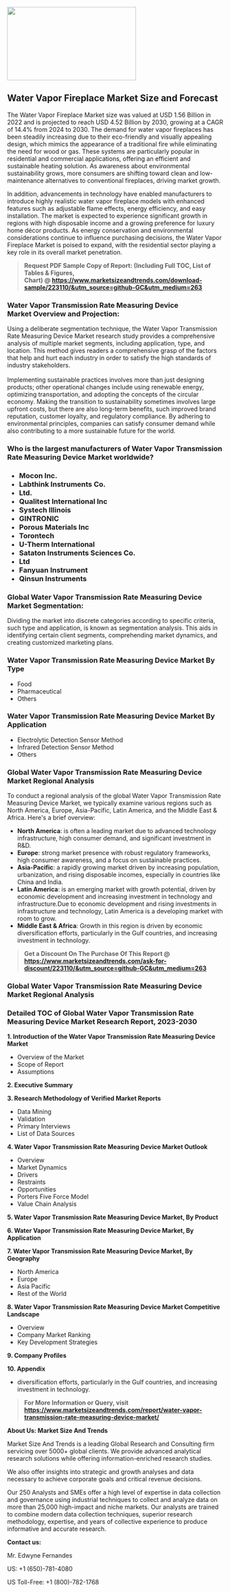 <p><img class="alignnone size-medium wp-image-20088" src="https://ffe5etoiles.com/wp-content/uploads/2024/12/MST1-300x171.png" alt="" width="300" height="171" /></p><h2>Water Vapor Fireplace Market Size and Forecast</h2><p>The Water Vapor Fireplace Market size was valued at USD 1.56 Billion in 2022 and is projected to reach USD 4.52 Billion by 2030, growing at a CAGR of 14.4% from 2024 to 2030. The demand for water vapor fireplaces has been steadily increasing due to their eco-friendly and visually appealing design, which mimics the appearance of a traditional fire while eliminating the need for wood or gas. These systems are particularly popular in residential and commercial applications, offering an efficient and sustainable heating solution. As awareness about environmental sustainability grows, more consumers are shifting toward clean and low-maintenance alternatives to conventional fireplaces, driving market growth.</p><p>In addition, advancements in technology have enabled manufacturers to introduce highly realistic water vapor fireplace models with enhanced features such as adjustable flame effects, energy efficiency, and easy installation. The market is expected to experience significant growth in regions with high disposable income and a growing preference for luxury home décor products. As energy conservation and environmental considerations continue to influence purchasing decisions, the Water Vapor Fireplace Market is poised to expand, with the residential sector playing a key role in its overall market penetration.</p></p><blockquote id="" class=""><strong>Request PDF Sample Copy of Report: (Including Full TOC, List of Tables &amp; Figures, Chart)&nbsp;@&nbsp;<strong><a href="https://www.marketsizeandtrends.com/download-sample/223110/&utm_source=github-GC&utm_medium=263" target="_blank">https://www.marketsizeandtrends.com/download-sample/223110/&utm_source=github-GC&utm_medium=263</a></strong></strong></blockquote><h3 id="" class="">Water Vapor Transmission Rate Measuring Device Market&nbsp;Overview and Projection:</h3><p id="" class="">Using a deliberate segmentation technique, the Water Vapor Transmission Rate Measuring Device Market research study provides a comprehensive analysis of multiple market segments, including application, type, and location. This method gives readers a comprehensive grasp of the factors that help and hurt each industry in order to satisfy the high standards of industry stakeholders. <br /> <br />Implementing sustainable practices involves more than just designing products; other operational changes include using renewable energy, optimizing transportation, and adopting the concepts of the circular economy. Making the transition to sustainability sometimes involves large upfront costs, but there are also long-term benefits, such improved brand reputation, customer loyalty, and regulatory compliance. By adhering to environmental principles, companies can satisfy consumer demand while also contributing to a more sustainable future for the world.</p><h3 id="" class="">Who is the largest manufacturers of&nbsp;Water Vapor Transmission Rate Measuring Device Market worldwide?</h3><h3 class=""><p><ul><li>Mocon Inc. </li><li> Labthink Instruments Co. </li><li> Ltd. </li><li> Qualitest International Inc </li><li> Systech Illinois </li><li> GINTRONIC </li><li> Porous Materials Inc </li><li> Torontech </li><li> U-Therm International </li><li> Sataton Instruments Sciences Co. </li><li> Ltd </li><li> Fanyuan Instrument </li><li> Qinsun Instruments</li></ul></p></h3><h3 id="" class="">Global&nbsp;Water Vapor Transmission Rate Measuring Device Market Segmentation:</h3><p id="" class="">Dividing the market into discrete categories according to specific criteria, such type and application, is known as segmentation analysis. This aids in identifying certain client segments, comprehending market dynamics, and creating customized marketing plans.</p><h3 id="" class="">Water Vapor Transmission Rate Measuring Device Market&nbsp;By Type</h3><p><p><ul><li>Food</li><li> Pharmaceutical</li><li> Others</p></li></ul></p></p><h3 id="" class="">Water Vapor Transmission Rate Measuring Device Market&nbsp;By Application</h3><p class=""><p><ul><li>Electrolytic Detection Sensor Method</li><li> Infrared Detection Sensor Method</li><li> Others</li></ul></p></p><h3 id="" class="">Global Water Vapor Transmission Rate Measuring Device Market Regional Analysis</h3><p id="" class="">To conduct a regional analysis of the global Water Vapor Transmission Rate Measuring Device Market, we typically examine various regions such as North America, Europe, Asia-Pacific, Latin America, and the Middle East &amp; Africa. Here's a brief overview:</p><ul><li><strong>North America</strong>: is often a leading market due to advanced technology infrastructure, high consumer demand, and significant investment in R&amp;D.</li><li><strong>Europe</strong>: strong market presence with robust regulatory frameworks, high consumer awareness, and a focus on sustainable practices.</li><li><strong>Asia-Pacific</strong>: a rapidly growing market driven by increasing population, urbanization, and rising disposable incomes, especially in countries like China and India.</li><li><strong>Latin America</strong>: is an emerging market with growth potential, driven by economic development and increasing investment in technology and infrastructure.Due to economic development and rising investments in infrastructure and technology, Latin America is a developing market with room to grow.</li><li><strong>Middle East &amp; Africa</strong>: Growth in this region is driven by economic diversification efforts, particularly in the Gulf countries, and increasing investment in technology.</li></ul><blockquote id="" class=""><strong>Get a Discount On The Purchase Of This Report @ <strong><a href="https://www.marketsizeandtrends.com/ask-for-discount/223110/&utm_source=github-GC&utm_medium=263" target="_blank">https://www.marketsizeandtrends.com/ask-for-discount/223110/&utm_source=github-GC&utm_medium=263</a></strong></strong></blockquote><h3 id="" class="">Global Water Vapor Transmission Rate Measuring Device Market Regional Analysis</h3><h3 id="" class="">Detailed TOC of Global Water Vapor Transmission Rate Measuring Device Market Research Report, 2023-2030</h3><p id="" class=""><strong>1. Introduction of the Water Vapor Transmission Rate Measuring Device Market</strong></p><ul><li>Overview of the Market</li><li>Scope of Report</li><li>Assumptions</li></ul><p id="" class=""><strong>2. Executive Summary</strong></p><p id="" class=""><strong>3. Research Methodology of Verified Market Reports</strong></p><ul><li>Data Mining</li><li>Validation</li><li>Primary Interviews</li><li>List of Data Sources</li></ul><p id="" class=""><strong>4. Water Vapor Transmission Rate Measuring Device Market Outlook</strong></p><ul><li>Overview</li><li>Market Dynamics</li><li>Drivers</li><li>Restraints</li><li>Opportunities</li><li>Porters Five Force Model</li><li>Value Chain Analysis</li></ul><p id="" class=""><strong>5. Water Vapor Transmission Rate Measuring Device Market, By Product</strong></p><p id="" class=""><strong>6. Water Vapor Transmission Rate Measuring Device Market, By Application</strong></p><p id="" class=""><strong>7. Water Vapor Transmission Rate Measuring Device Market, By Geography</strong></p><ul><li>North America</li><li>Europe</li><li>Asia Pacific</li><li>Rest of the World</li></ul><p id="" class=""><strong>8. Water Vapor Transmission Rate Measuring Device Market Competitive Landscape</strong></p><ul><li>Overview</li><li>Company Market Ranking</li><li>Key Development Strategies</li></ul><p id="" class=""><strong>9. Company Profiles</strong></p><p id="" class=""><strong>10. Appendix</strong></p><ul><li>diversification efforts, particularly in the Gulf countries, and increasing investment in technology.</li></ul><blockquote id="" class=""><strong>For More Information or Query, visit <strong><strong><a href="https://www.marketsizeandtrends.com/report/water-vapor-transmission-rate-measuring-device-market/" target="_blank">https://www.marketsizeandtrends.com/report/water-vapor-transmission-rate-measuring-device-market/</a></strong></strong></strong></blockquote><p id="" class=""><strong>About Us: Market Size And Trends</strong></p><p id="" class="">Market Size And Trends is a leading Global Research and Consulting firm servicing over 5000+ global clients. We provide advanced analytical research solutions while offering information-enriched research studies.</p><p id="" class="">We also offer insights into strategic and growth analyses and data necessary to achieve corporate goals and critical revenue decisions.</p><p id="" class="">Our 250 Analysts and SMEs offer a high level of expertise in data collection and governance using industrial techniques to collect and analyze data on more than 25,000 high-impact and niche markets. Our analysts are trained to combine modern data collection techniques, superior research methodology, expertise, and years of collective experience to produce informative and accurate research.</p><p id="" class=""><strong>Contact us:</strong></p><p id="" class="">Mr. Edwyne Fernandes</p><p id="" class="">US: +1 (650)-781-4080</p><p id="" class="">US Toll-Free: +1 (800)-782-1768</p>
